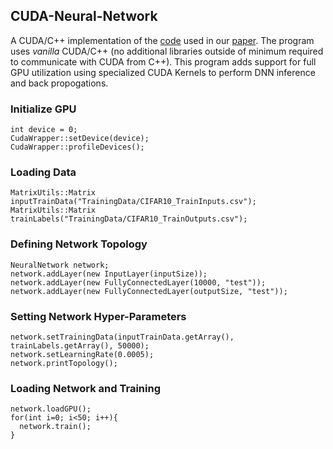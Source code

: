 ## CUDA-Neural-Network
A CUDA/C++ implementation of the [code](https://github.com/BrendanCReidy/Java-ML-Framework/blob/master) used in our [paper](https://ieeexplore.ieee.org/abstract/document/9516756). The program uses *vanilla* CUDA/C++ (no additional libraries outside of minimum required to communicate with CUDA from C++). This program adds support for full GPU utilization using specialized CUDA Kernels to perform DNN inference and back propogations. 

### Initialize GPU
```
int device = 0;
CudaWrapper::setDevice(device);
CudaWrapper::profileDevices();
```

### Loading Data
```
MatrixUtils::Matrix inputTrainData("TrainingData/CIFAR10_TrainInputs.csv");
MatrixUtils::Matrix trainLabels("TrainingData/CIFAR10_TrainOutputs.csv");
```

### Defining Network Topology
```
NeuralNetwork network;
network.addLayer(new InputLayer(inputSize));
network.addLayer(new FullyConnectedLayer(10000, "test"));
network.addLayer(new FullyConnectedLayer(outputSize, "test"));
```

### Setting Network Hyper-Parameters
```
network.setTrainingData(inputTrainData.getArray(), trainLabels.getArray(), 50000);
network.setLearningRate(0.0005);
network.printTopology();
```

### Loading Network and Training
```
network.loadGPU();
for(int i=0; i<50; i++){
  network.train();
}
```

